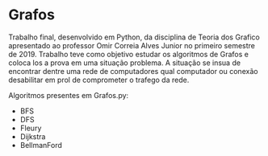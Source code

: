 # Grafos

Trabalho final, desenvolvido em Python, da disciplina de Teoria dos Grafico apresentado ao professor Omir Correia Alves Junior no primeiro semestre de 2019. Trabalho teve como objetivo estudar os algoritmos de Grafos e coloca los a prova em uma situação problema. A situação se insua de encontrar dentre uma rede de computadores qual computador ou conexão desabilitar em prol de comprometer o trafego da rede. 

Algoritmos presentes em Grafos.py:

- BFS
- DFS
- Fleury
- Dijkstra
- BellmanFord
